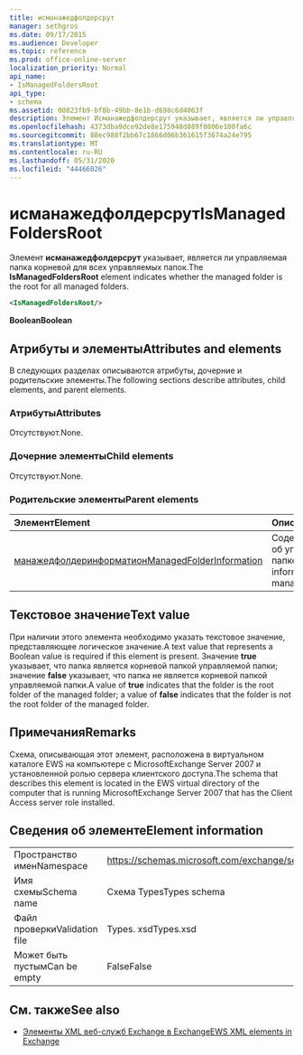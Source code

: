 ```yaml
---
title: исманажедфолдерсрут
manager: sethgros
ms.date: 09/17/2015
ms.audience: Developer
ms.topic: reference
ms.prod: office-online-server
localization_priority: Normal
api_name:
- IsManagedFoldersRoot
api_type:
- schema
ms.assetid: 00823fb9-bf8b-49bb-8e1b-d698c6d4063f
description: Элемент Исманажедфолдерсрут указывает, является ли управляемая папка корневой для всех управляемых папок.
ms.openlocfilehash: 4373dba9dce92de8e175948d889f0806e100fa6c
ms.sourcegitcommit: 88ec988f2bb67c1866d06b361615f3674a24e795
ms.translationtype: MT
ms.contentlocale: ru-RU
ms.lasthandoff: 05/31/2020
ms.locfileid: "44466026"
---
```

# <a name="ismanagedfoldersroot"></a><span data-ttu-id="8704b-103">исманажедфолдерсрут</span><span class="sxs-lookup"><span data-stu-id="8704b-103">IsManagedFoldersRoot</span></span>

<span data-ttu-id="8704b-104">Элемент **исманажедфолдерсрут** указывает, является ли управляемая папка корневой для всех управляемых папок.</span><span class="sxs-lookup"><span data-stu-id="8704b-104">The **IsManagedFoldersRoot** element indicates whether the managed folder is the root for all managed folders.</span></span> 
  
```xml
<IsManagedFoldersRoot/>
```

 <span data-ttu-id="8704b-105">**Boolean**</span><span class="sxs-lookup"><span data-stu-id="8704b-105">**Boolean**</span></span>
## <a name="attributes-and-elements"></a><span data-ttu-id="8704b-106">Атрибуты и элементы</span><span class="sxs-lookup"><span data-stu-id="8704b-106">Attributes and elements</span></span>

<span data-ttu-id="8704b-107">В следующих разделах описываются атрибуты, дочерние и родительские элементы.</span><span class="sxs-lookup"><span data-stu-id="8704b-107">The following sections describe attributes, child elements, and parent elements.</span></span>
  
### <a name="attributes"></a><span data-ttu-id="8704b-108">Атрибуты</span><span class="sxs-lookup"><span data-stu-id="8704b-108">Attributes</span></span>

<span data-ttu-id="8704b-109">Отсутствуют.</span><span class="sxs-lookup"><span data-stu-id="8704b-109">None.</span></span>
  
### <a name="child-elements"></a><span data-ttu-id="8704b-110">Дочерние элементы</span><span class="sxs-lookup"><span data-stu-id="8704b-110">Child elements</span></span>

<span data-ttu-id="8704b-111">Отсутствуют.</span><span class="sxs-lookup"><span data-stu-id="8704b-111">None.</span></span>
  
### <a name="parent-elements"></a><span data-ttu-id="8704b-112">Родительские элементы</span><span class="sxs-lookup"><span data-stu-id="8704b-112">Parent elements</span></span>

|<span data-ttu-id="8704b-113">**Элемент**</span><span class="sxs-lookup"><span data-stu-id="8704b-113">**Element**</span></span>|<span data-ttu-id="8704b-114">**Описание**</span><span class="sxs-lookup"><span data-stu-id="8704b-114">**Description**</span></span>|
|:-----|:-----|
|[<span data-ttu-id="8704b-115">манажедфолдеринформатион</span><span class="sxs-lookup"><span data-stu-id="8704b-115">ManagedFolderInformation</span></span>](managedfolderinformation.md) <br/> |<span data-ttu-id="8704b-116">Содержит сведения об управляемой папке.</span><span class="sxs-lookup"><span data-stu-id="8704b-116">Contains information about a managed folder.</span></span>  <br/> |
   
## <a name="text-value"></a><span data-ttu-id="8704b-117">Текстовое значение</span><span class="sxs-lookup"><span data-stu-id="8704b-117">Text value</span></span>

<span data-ttu-id="8704b-118">При наличии этого элемента необходимо указать текстовое значение, представляющее логическое значение.</span><span class="sxs-lookup"><span data-stu-id="8704b-118">A text value that represents a Boolean value is required if this element is present.</span></span> <span data-ttu-id="8704b-119">Значение **true** указывает, что папка является корневой папкой управляемой папки; значение **false** указывает, что папка не является корневой папкой управляемой папки.</span><span class="sxs-lookup"><span data-stu-id="8704b-119">A value of **true** indicates that the folder is the root folder of the managed folder; a value of **false** indicates that the folder is not the root folder of the managed folder.</span></span> 
  
## <a name="remarks"></a><span data-ttu-id="8704b-120">Примечания</span><span class="sxs-lookup"><span data-stu-id="8704b-120">Remarks</span></span>

<span data-ttu-id="8704b-121">Схема, описывающая этот элемент, расположена в виртуальном каталоге EWS на компьютере с MicrosoftExchange Server 2007 и установленной ролью сервера клиентского доступа.</span><span class="sxs-lookup"><span data-stu-id="8704b-121">The schema that describes this element is located in the EWS virtual directory of the computer that is running MicrosoftExchange Server 2007 that has the Client Access server role installed.</span></span>
  
## <a name="element-information"></a><span data-ttu-id="8704b-122">Сведения об элементе</span><span class="sxs-lookup"><span data-stu-id="8704b-122">Element information</span></span>

|||
|:-----|:-----|
|<span data-ttu-id="8704b-123">Пространство имен</span><span class="sxs-lookup"><span data-stu-id="8704b-123">Namespace</span></span>  <br/> |https://schemas.microsoft.com/exchange/services/2006/types  <br/> |
|<span data-ttu-id="8704b-124">Имя схемы</span><span class="sxs-lookup"><span data-stu-id="8704b-124">Schema name</span></span>  <br/> |<span data-ttu-id="8704b-125">Схема Types</span><span class="sxs-lookup"><span data-stu-id="8704b-125">Types schema</span></span>  <br/> |
|<span data-ttu-id="8704b-126">Файл проверки</span><span class="sxs-lookup"><span data-stu-id="8704b-126">Validation file</span></span>  <br/> |<span data-ttu-id="8704b-127">Types. xsd</span><span class="sxs-lookup"><span data-stu-id="8704b-127">Types.xsd</span></span>  <br/> |
|<span data-ttu-id="8704b-128">Может быть пустым</span><span class="sxs-lookup"><span data-stu-id="8704b-128">Can be empty</span></span>  <br/> |<span data-ttu-id="8704b-129">False</span><span class="sxs-lookup"><span data-stu-id="8704b-129">False</span></span>  <br/> |
   
## <a name="see-also"></a><span data-ttu-id="8704b-130">См. также</span><span class="sxs-lookup"><span data-stu-id="8704b-130">See also</span></span>



- [<span data-ttu-id="8704b-131">Элементы XML веб-служб Exchange в Exchange</span><span class="sxs-lookup"><span data-stu-id="8704b-131">EWS XML elements in Exchange</span></span>](ews-xml-elements-in-exchange.md)

